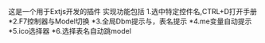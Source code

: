 这是一个用于Extjs开发的插件
实现功能包括
1.选中特定控件名,CTRL+D打开手册
*2.F7控制器与Model切换
*3.全局Dbm提示与，表名提示
*4.me变量自动提示
*5.ico选择器
*6.选择表名自动跳model